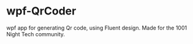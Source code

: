 # wpf-QrCoder
wpf app for generating Qr code, using Fluent design.
Made for the 1001 Night Tech community.
